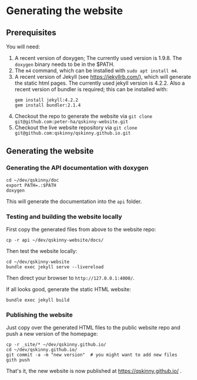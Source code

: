 # Generating the website

## Prerequisites

You will need:

1. A recent version of doxygen; The currently used version is 1.9.8.
    The `doxygen` binary needs to be in the $PATH.
1. The `m4` command, which can be installed with `sudo apt install m4`.
1. A recent version of Jekyll (see https://jekyllrb.com/), which will generate
    the static html pages. The currently used jekyll version is 4.2.2.
    Also a recent version of bundler is required; this can be installed with:
    ```
    gem install jekyll:4.2.2
    gem install bundler:2.1.4
    ```
1. Checkout the repo to generate the website via
    `git clone git@github.com:peter-ha/qskinny-website.git`
1. Checkout the live website repository via
    `git clone git@github.com:qskinny/qskinny.github.io.git`


## Generating the website

### Generating the API documentation with doxygen
```
cd ~/dev/qskinny/doc
export PATH=.:$PATH
doxygen
```
This will generate the documentation into the `api` folder.

### Testing and building the website locally

First copy the generated files from above to the website repo:

```
cp -r api ~/dev/qskinny-website/docs/
```

Then test the website locally:

```
cd ~/dev/qskinny-website
bundle exec jekyll serve --livereload
```

Then direct your browser to `http://127.0.0.1:4000/`.

If all looks good, generate the static HTML website:

```
bundle exec jekyll build
```

### Publishing the website

Just copy over the generated HTML files to the public website repo and push a
new version of the homepage:

```
cp -r _site/* ~/dev/qskinny.github.io/
cd ~/dev/qskinny.github.io/
git commit -a -m "new version"  # you might want to add new files
gith push
```

That's it, the new website is now published at https://qskinny.github.io/ .
